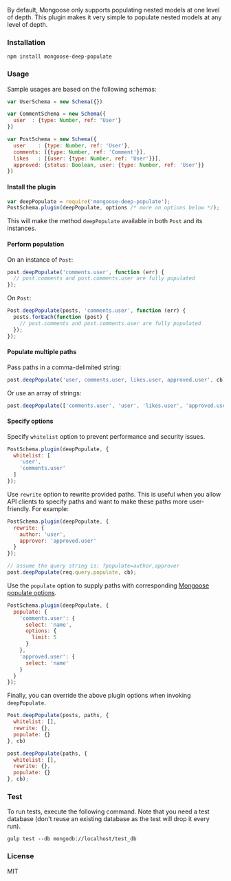 By default, Mongoose only supports populating nested models at one level of depth. This plugin makes it very simple to populate nested models at any level of depth.

### Installation
```
npm install mongoose-deep-populate
```

### Usage

Sample usages are based on the following schemas:

```javascript
var UserSchema = new Schema({})

var CommentSchema = new Schema({
  user  : {type: Number, ref: 'User'}
})

var PostSchema = new Schema({
  user    : {type: Number, ref: 'User'},
  comments: [{type: Number, ref: 'Comment'}],
  likes   : [{user: {type: Number, ref: 'User'}}],
  approved: {status: Boolean, user: {type: Number, ref: 'User'}} 
})
```

#### Install the plugin

```javascript
var deepPopulate = require('mongoose-deep-populate');
PostSchema.plugin(deepPopulate, options /* more on options below */);
```

This will make the method `deepPopulate` available in both `Post` and its instances.

#### Perform population

On an instance of `Post`:

```javascript
post.deepPopulate('comments.user', function (err) {
  // post.comments and post.comments.user are fully populated
});
```

On `Post`:

```javascript
Post.deepPopulate(posts, 'comments.user', function (err) {
  posts.forEach(function (post) {
    // post.comments and post.comments.user are fully populated
  });
});
```

#### Populate multiple paths

Pass paths in a comma-delimited string:

```javascript
post.deepPopulate('user, comments.user, likes.user, approved.user', cb);
```
Or use an array of strings:

```javascript
post.deepPopulate(['comments.user', 'user', 'likes.user', 'approved.user'], cb);
```

#### Specify options

Specify `whitelist` option to prevent performance and security issues.

```javascript
PostSchema.plugin(deepPopulate, {
  whitelist: [
    'user',
    'comments.user' 
  ]
});
```

Use `rewrite` option to rewrite provided paths. This is useful when you allow API clients to specify paths and want to make these paths more user-friendly. For example:

```javascript
PostSchema.plugin(deepPopulate, {
  rewrite: {
    author: 'user',
    approver: 'approved.user'
  }
});

// assume the query string is: ?populate=author,approver
post.deepPopulate(req.query.populate, cb);  
```

Use the `populate` option to supply paths with corresponding [Mongoose populate options](http://mongoosejs.com/docs/api.html#model_Model.populate).

```javascript
PostSchema.plugin(deepPopulate, {
  populate: {
    'comments.user': {
      select: 'name',
      options: {
        limit: 5
      }
    },
    'approved.user': {
      select: 'name'
    }
  }
});
```

Finally, you can override the above plugin options when invoking `deepPopulate`.
 
```javascript
Post.deepPopulate(posts, paths, {
  whitelist: [],
  rewrite: {},
  populate: {}
}, cb)

post.deepPopulate(paths, {
  whitelist: [],
  rewrite: {},
  populate: {}
}, cb);
```


### Test

To run tests, execute the following command. Note that you need a test database (don't reuse an existing database as the test will drop it every run).

```
gulp test --db mongodb://localhost/test_db
```

### License

MIT

